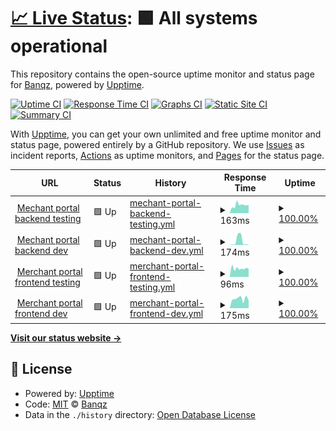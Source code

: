# [📈 Live Status](https://status.banqz.com): <!--live status--> **🟩 All systems operational**

This repository contains the open-source uptime monitor and status page for [Banqz](banqz.com), powered by [Upptime](https://github.com/upptime/upptime).

[![Uptime CI](https://github.com/Banqzinc/upptime/workflows/Uptime%20CI/badge.svg)](https://github.com/Banqzinc/upptime/actions?query=workflow%3A%22Uptime+CI%22)
[![Response Time CI](https://github.com/Banqzinc/upptime/workflows/Response%20Time%20CI/badge.svg)](https://github.com/Banqzinc/upptime/actions?query=workflow%3A%22Response+Time+CI%22)
[![Graphs CI](https://github.com/Banqzinc/upptime/workflows/Graphs%20CI/badge.svg)](https://github.com/Banqzinc/upptime/actions?query=workflow%3A%22Graphs+CI%22)
[![Static Site CI](https://github.com/Banqzinc/upptime/workflows/Static%20Site%20CI/badge.svg)](https://github.com/Banqzinc/upptime/actions?query=workflow%3A%22Static+Site+CI%22)
[![Summary CI](https://github.com/Banqzinc/upptime/workflows/Summary%20CI/badge.svg)](https://github.com/Banqzinc/upptime/actions?query=workflow%3A%22Summary+CI%22)

With [Upptime](https://upptime.js.org), you can get your own unlimited and free uptime monitor and status page, powered entirely by a GitHub repository. We use [Issues](https://github.com/Banqzinc/upptime/issues) as incident reports, [Actions](https://github.com/Banqzinc/upptime/actions) as uptime monitors, and [Pages](https://status.banqz.com) for the status page.

<!--start: status pages-->
<!-- This summary is generated by Upptime (https://github.com/upptime/upptime) -->
<!-- Do not edit this manually, your changes will be overwritten -->
<!-- prettier-ignore -->
| URL | Status | History | Response Time | Uptime |
| --- | ------ | ------- | ------------- | ------ |
| <img alt="" src="https://icons.duckduckgo.com/ip3/testbe-portal.quidkey.com.ico" height="13"> [Mechant portal backend testing](https://testbe-portal.quidkey.com/health_check) | 🟩 Up | [mechant-portal-backend-testing.yml](https://github.com/Banqzinc/upptime/commits/HEAD/history/mechant-portal-backend-testing.yml) | <details><summary><img alt="Response time graph" src="./graphs/mechant-portal-backend-testing/response-time-week.png" height="20"> 163ms</summary><br><a href="https://status.quidkey.com/history/mechant-portal-backend-testing"><img alt="Response time 163" src="https://img.shields.io/endpoint?url=https%3A%2F%2Fraw.githubusercontent.com%2FBanqzinc%2Fupptime%2FHEAD%2Fapi%2Fmechant-portal-backend-testing%2Fresponse-time.json"></a><br><a href="https://status.quidkey.com/history/mechant-portal-backend-testing"><img alt="24-hour response time 163" src="https://img.shields.io/endpoint?url=https%3A%2F%2Fraw.githubusercontent.com%2FBanqzinc%2Fupptime%2FHEAD%2Fapi%2Fmechant-portal-backend-testing%2Fresponse-time-day.json"></a><br><a href="https://status.quidkey.com/history/mechant-portal-backend-testing"><img alt="7-day response time 163" src="https://img.shields.io/endpoint?url=https%3A%2F%2Fraw.githubusercontent.com%2FBanqzinc%2Fupptime%2FHEAD%2Fapi%2Fmechant-portal-backend-testing%2Fresponse-time-week.json"></a><br><a href="https://status.quidkey.com/history/mechant-portal-backend-testing"><img alt="30-day response time 163" src="https://img.shields.io/endpoint?url=https%3A%2F%2Fraw.githubusercontent.com%2FBanqzinc%2Fupptime%2FHEAD%2Fapi%2Fmechant-portal-backend-testing%2Fresponse-time-month.json"></a><br><a href="https://status.quidkey.com/history/mechant-portal-backend-testing"><img alt="1-year response time 163" src="https://img.shields.io/endpoint?url=https%3A%2F%2Fraw.githubusercontent.com%2FBanqzinc%2Fupptime%2FHEAD%2Fapi%2Fmechant-portal-backend-testing%2Fresponse-time-year.json"></a></details> | <details><summary><a href="https://status.quidkey.com/history/mechant-portal-backend-testing">100.00%</a></summary><a href="https://status.quidkey.com/history/mechant-portal-backend-testing"><img alt="All-time uptime 100.00%" src="https://img.shields.io/endpoint?url=https%3A%2F%2Fraw.githubusercontent.com%2FBanqzinc%2Fupptime%2FHEAD%2Fapi%2Fmechant-portal-backend-testing%2Fuptime.json"></a><br><a href="https://status.quidkey.com/history/mechant-portal-backend-testing"><img alt="24-hour uptime 100.00%" src="https://img.shields.io/endpoint?url=https%3A%2F%2Fraw.githubusercontent.com%2FBanqzinc%2Fupptime%2FHEAD%2Fapi%2Fmechant-portal-backend-testing%2Fuptime-day.json"></a><br><a href="https://status.quidkey.com/history/mechant-portal-backend-testing"><img alt="7-day uptime 100.00%" src="https://img.shields.io/endpoint?url=https%3A%2F%2Fraw.githubusercontent.com%2FBanqzinc%2Fupptime%2FHEAD%2Fapi%2Fmechant-portal-backend-testing%2Fuptime-week.json"></a><br><a href="https://status.quidkey.com/history/mechant-portal-backend-testing"><img alt="30-day uptime 100.00%" src="https://img.shields.io/endpoint?url=https%3A%2F%2Fraw.githubusercontent.com%2FBanqzinc%2Fupptime%2FHEAD%2Fapi%2Fmechant-portal-backend-testing%2Fuptime-month.json"></a><br><a href="https://status.quidkey.com/history/mechant-portal-backend-testing"><img alt="1-year uptime 100.00%" src="https://img.shields.io/endpoint?url=https%3A%2F%2Fraw.githubusercontent.com%2FBanqzinc%2Fupptime%2FHEAD%2Fapi%2Fmechant-portal-backend-testing%2Fuptime-year.json"></a></details>
| <img alt="" src="https://icons.duckduckgo.com/ip3/devbe-portal.quidkey.com.ico" height="13"> [Mechant portal backend dev](https://devbe-portal.quidkey.com/health_check) | 🟩 Up | [mechant-portal-backend-dev.yml](https://github.com/Banqzinc/upptime/commits/HEAD/history/mechant-portal-backend-dev.yml) | <details><summary><img alt="Response time graph" src="./graphs/mechant-portal-backend-dev/response-time-week.png" height="20"> 174ms</summary><br><a href="https://status.quidkey.com/history/mechant-portal-backend-dev"><img alt="Response time 174" src="https://img.shields.io/endpoint?url=https%3A%2F%2Fraw.githubusercontent.com%2FBanqzinc%2Fupptime%2FHEAD%2Fapi%2Fmechant-portal-backend-dev%2Fresponse-time.json"></a><br><a href="https://status.quidkey.com/history/mechant-portal-backend-dev"><img alt="24-hour response time 174" src="https://img.shields.io/endpoint?url=https%3A%2F%2Fraw.githubusercontent.com%2FBanqzinc%2Fupptime%2FHEAD%2Fapi%2Fmechant-portal-backend-dev%2Fresponse-time-day.json"></a><br><a href="https://status.quidkey.com/history/mechant-portal-backend-dev"><img alt="7-day response time 174" src="https://img.shields.io/endpoint?url=https%3A%2F%2Fraw.githubusercontent.com%2FBanqzinc%2Fupptime%2FHEAD%2Fapi%2Fmechant-portal-backend-dev%2Fresponse-time-week.json"></a><br><a href="https://status.quidkey.com/history/mechant-portal-backend-dev"><img alt="30-day response time 174" src="https://img.shields.io/endpoint?url=https%3A%2F%2Fraw.githubusercontent.com%2FBanqzinc%2Fupptime%2FHEAD%2Fapi%2Fmechant-portal-backend-dev%2Fresponse-time-month.json"></a><br><a href="https://status.quidkey.com/history/mechant-portal-backend-dev"><img alt="1-year response time 174" src="https://img.shields.io/endpoint?url=https%3A%2F%2Fraw.githubusercontent.com%2FBanqzinc%2Fupptime%2FHEAD%2Fapi%2Fmechant-portal-backend-dev%2Fresponse-time-year.json"></a></details> | <details><summary><a href="https://status.quidkey.com/history/mechant-portal-backend-dev">100.00%</a></summary><a href="https://status.quidkey.com/history/mechant-portal-backend-dev"><img alt="All-time uptime 100.00%" src="https://img.shields.io/endpoint?url=https%3A%2F%2Fraw.githubusercontent.com%2FBanqzinc%2Fupptime%2FHEAD%2Fapi%2Fmechant-portal-backend-dev%2Fuptime.json"></a><br><a href="https://status.quidkey.com/history/mechant-portal-backend-dev"><img alt="24-hour uptime 100.00%" src="https://img.shields.io/endpoint?url=https%3A%2F%2Fraw.githubusercontent.com%2FBanqzinc%2Fupptime%2FHEAD%2Fapi%2Fmechant-portal-backend-dev%2Fuptime-day.json"></a><br><a href="https://status.quidkey.com/history/mechant-portal-backend-dev"><img alt="7-day uptime 100.00%" src="https://img.shields.io/endpoint?url=https%3A%2F%2Fraw.githubusercontent.com%2FBanqzinc%2Fupptime%2FHEAD%2Fapi%2Fmechant-portal-backend-dev%2Fuptime-week.json"></a><br><a href="https://status.quidkey.com/history/mechant-portal-backend-dev"><img alt="30-day uptime 100.00%" src="https://img.shields.io/endpoint?url=https%3A%2F%2Fraw.githubusercontent.com%2FBanqzinc%2Fupptime%2FHEAD%2Fapi%2Fmechant-portal-backend-dev%2Fuptime-month.json"></a><br><a href="https://status.quidkey.com/history/mechant-portal-backend-dev"><img alt="1-year uptime 100.00%" src="https://img.shields.io/endpoint?url=https%3A%2F%2Fraw.githubusercontent.com%2FBanqzinc%2Fupptime%2FHEAD%2Fapi%2Fmechant-portal-backend-dev%2Fuptime-year.json"></a></details>
| <img alt="" src="https://icons.duckduckgo.com/ip3/testfe-portal.quidkey.com.ico" height="13"> [Merchant portal frontend testing](https://testfe-portal.quidkey.com/healthcheck) | 🟩 Up | [merchant-portal-frontend-testing.yml](https://github.com/Banqzinc/upptime/commits/HEAD/history/merchant-portal-frontend-testing.yml) | <details><summary><img alt="Response time graph" src="./graphs/merchant-portal-frontend-testing/response-time-week.png" height="20"> 96ms</summary><br><a href="https://status.quidkey.com/history/merchant-portal-frontend-testing"><img alt="Response time 96" src="https://img.shields.io/endpoint?url=https%3A%2F%2Fraw.githubusercontent.com%2FBanqzinc%2Fupptime%2FHEAD%2Fapi%2Fmerchant-portal-frontend-testing%2Fresponse-time.json"></a><br><a href="https://status.quidkey.com/history/merchant-portal-frontend-testing"><img alt="24-hour response time 96" src="https://img.shields.io/endpoint?url=https%3A%2F%2Fraw.githubusercontent.com%2FBanqzinc%2Fupptime%2FHEAD%2Fapi%2Fmerchant-portal-frontend-testing%2Fresponse-time-day.json"></a><br><a href="https://status.quidkey.com/history/merchant-portal-frontend-testing"><img alt="7-day response time 96" src="https://img.shields.io/endpoint?url=https%3A%2F%2Fraw.githubusercontent.com%2FBanqzinc%2Fupptime%2FHEAD%2Fapi%2Fmerchant-portal-frontend-testing%2Fresponse-time-week.json"></a><br><a href="https://status.quidkey.com/history/merchant-portal-frontend-testing"><img alt="30-day response time 96" src="https://img.shields.io/endpoint?url=https%3A%2F%2Fraw.githubusercontent.com%2FBanqzinc%2Fupptime%2FHEAD%2Fapi%2Fmerchant-portal-frontend-testing%2Fresponse-time-month.json"></a><br><a href="https://status.quidkey.com/history/merchant-portal-frontend-testing"><img alt="1-year response time 96" src="https://img.shields.io/endpoint?url=https%3A%2F%2Fraw.githubusercontent.com%2FBanqzinc%2Fupptime%2FHEAD%2Fapi%2Fmerchant-portal-frontend-testing%2Fresponse-time-year.json"></a></details> | <details><summary><a href="https://status.quidkey.com/history/merchant-portal-frontend-testing">100.00%</a></summary><a href="https://status.quidkey.com/history/merchant-portal-frontend-testing"><img alt="All-time uptime 100.00%" src="https://img.shields.io/endpoint?url=https%3A%2F%2Fraw.githubusercontent.com%2FBanqzinc%2Fupptime%2FHEAD%2Fapi%2Fmerchant-portal-frontend-testing%2Fuptime.json"></a><br><a href="https://status.quidkey.com/history/merchant-portal-frontend-testing"><img alt="24-hour uptime 100.00%" src="https://img.shields.io/endpoint?url=https%3A%2F%2Fraw.githubusercontent.com%2FBanqzinc%2Fupptime%2FHEAD%2Fapi%2Fmerchant-portal-frontend-testing%2Fuptime-day.json"></a><br><a href="https://status.quidkey.com/history/merchant-portal-frontend-testing"><img alt="7-day uptime 100.00%" src="https://img.shields.io/endpoint?url=https%3A%2F%2Fraw.githubusercontent.com%2FBanqzinc%2Fupptime%2FHEAD%2Fapi%2Fmerchant-portal-frontend-testing%2Fuptime-week.json"></a><br><a href="https://status.quidkey.com/history/merchant-portal-frontend-testing"><img alt="30-day uptime 100.00%" src="https://img.shields.io/endpoint?url=https%3A%2F%2Fraw.githubusercontent.com%2FBanqzinc%2Fupptime%2FHEAD%2Fapi%2Fmerchant-portal-frontend-testing%2Fuptime-month.json"></a><br><a href="https://status.quidkey.com/history/merchant-portal-frontend-testing"><img alt="1-year uptime 100.00%" src="https://img.shields.io/endpoint?url=https%3A%2F%2Fraw.githubusercontent.com%2FBanqzinc%2Fupptime%2FHEAD%2Fapi%2Fmerchant-portal-frontend-testing%2Fuptime-year.json"></a></details>
| <img alt="" src="https://icons.duckduckgo.com/ip3/devfe-portal.quidkey.com.ico" height="13"> [Merchant portal frontend dev](https://devfe-portal.quidkey.com/healthcheck) | 🟩 Up | [merchant-portal-frontend-dev.yml](https://github.com/Banqzinc/upptime/commits/HEAD/history/merchant-portal-frontend-dev.yml) | <details><summary><img alt="Response time graph" src="./graphs/merchant-portal-frontend-dev/response-time-week.png" height="20"> 175ms</summary><br><a href="https://status.quidkey.com/history/merchant-portal-frontend-dev"><img alt="Response time 175" src="https://img.shields.io/endpoint?url=https%3A%2F%2Fraw.githubusercontent.com%2FBanqzinc%2Fupptime%2FHEAD%2Fapi%2Fmerchant-portal-frontend-dev%2Fresponse-time.json"></a><br><a href="https://status.quidkey.com/history/merchant-portal-frontend-dev"><img alt="24-hour response time 175" src="https://img.shields.io/endpoint?url=https%3A%2F%2Fraw.githubusercontent.com%2FBanqzinc%2Fupptime%2FHEAD%2Fapi%2Fmerchant-portal-frontend-dev%2Fresponse-time-day.json"></a><br><a href="https://status.quidkey.com/history/merchant-portal-frontend-dev"><img alt="7-day response time 175" src="https://img.shields.io/endpoint?url=https%3A%2F%2Fraw.githubusercontent.com%2FBanqzinc%2Fupptime%2FHEAD%2Fapi%2Fmerchant-portal-frontend-dev%2Fresponse-time-week.json"></a><br><a href="https://status.quidkey.com/history/merchant-portal-frontend-dev"><img alt="30-day response time 175" src="https://img.shields.io/endpoint?url=https%3A%2F%2Fraw.githubusercontent.com%2FBanqzinc%2Fupptime%2FHEAD%2Fapi%2Fmerchant-portal-frontend-dev%2Fresponse-time-month.json"></a><br><a href="https://status.quidkey.com/history/merchant-portal-frontend-dev"><img alt="1-year response time 175" src="https://img.shields.io/endpoint?url=https%3A%2F%2Fraw.githubusercontent.com%2FBanqzinc%2Fupptime%2FHEAD%2Fapi%2Fmerchant-portal-frontend-dev%2Fresponse-time-year.json"></a></details> | <details><summary><a href="https://status.quidkey.com/history/merchant-portal-frontend-dev">100.00%</a></summary><a href="https://status.quidkey.com/history/merchant-portal-frontend-dev"><img alt="All-time uptime 100.00%" src="https://img.shields.io/endpoint?url=https%3A%2F%2Fraw.githubusercontent.com%2FBanqzinc%2Fupptime%2FHEAD%2Fapi%2Fmerchant-portal-frontend-dev%2Fuptime.json"></a><br><a href="https://status.quidkey.com/history/merchant-portal-frontend-dev"><img alt="24-hour uptime 100.00%" src="https://img.shields.io/endpoint?url=https%3A%2F%2Fraw.githubusercontent.com%2FBanqzinc%2Fupptime%2FHEAD%2Fapi%2Fmerchant-portal-frontend-dev%2Fuptime-day.json"></a><br><a href="https://status.quidkey.com/history/merchant-portal-frontend-dev"><img alt="7-day uptime 100.00%" src="https://img.shields.io/endpoint?url=https%3A%2F%2Fraw.githubusercontent.com%2FBanqzinc%2Fupptime%2FHEAD%2Fapi%2Fmerchant-portal-frontend-dev%2Fuptime-week.json"></a><br><a href="https://status.quidkey.com/history/merchant-portal-frontend-dev"><img alt="30-day uptime 100.00%" src="https://img.shields.io/endpoint?url=https%3A%2F%2Fraw.githubusercontent.com%2FBanqzinc%2Fupptime%2FHEAD%2Fapi%2Fmerchant-portal-frontend-dev%2Fuptime-month.json"></a><br><a href="https://status.quidkey.com/history/merchant-portal-frontend-dev"><img alt="1-year uptime 100.00%" src="https://img.shields.io/endpoint?url=https%3A%2F%2Fraw.githubusercontent.com%2FBanqzinc%2Fupptime%2FHEAD%2Fapi%2Fmerchant-portal-frontend-dev%2Fuptime-year.json"></a></details>

<!--end: status pages-->

[**Visit our status website →**](https://status.banqz.com)

## 📄 License

- Powered by: [Upptime](https://github.com/upptime/upptime)
- Code: [MIT](./LICENSE) © [Banqz](banqz.com)
- Data in the `./history` directory: [Open Database License](https://opendatacommons.org/licenses/odbl/1-0/)
